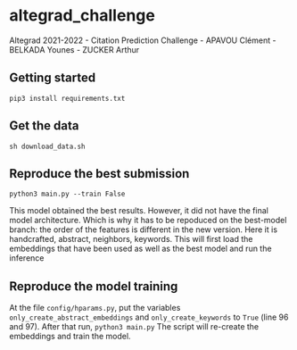 # altegrad_challenge

Altegrad 2021-2022 - Citation Prediction Challenge - APAVOU Clément - BELKADA Younes - ZUCKER Arthur

## Getting started

```pip3 install requirements.txt```

## Get the data

```sh download_data.sh```

## Reproduce the best submission

```python3 main.py --train False```

This model obtained the best results. However, it did not have the final model architecture. Which is why it has to be repoduced on the best-model branch: the order of the features is different in the new version. Here it is handcrafted, abstract, neighbors, keywords. This will first load the embeddings that have been used as well as the best model and run the inference

## Reproduce the model training

At the file ```config/hparams.py```, put the variables ```only_create_abstract_embeddings``` and ```only_create_keywords``` to ```True``` (line 96 and 97). After that run,
```python3 main.py```
The script will re-create the embeddings and train the model.